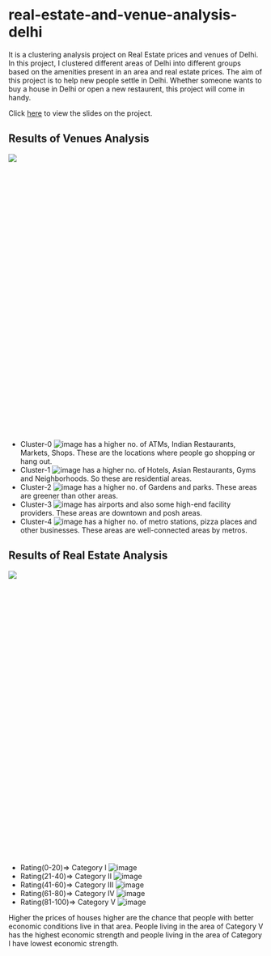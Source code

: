 # real-estate-and-venue-analysis-delhi
It is a clustering analysis project on Real Estate prices and venues of Delhi. In this project, I clustered different areas of Delhi into different groups based on the amenities present in an area and real estate prices. The aim of this project is to help new people settle in Delhi. Whether someone wants to buy a house in Delhi or open a new restaurent, this project will come in handy.

Click [here](https://slides.com/abhishek-shrm/real-estate-and-venues-analysis-delhi/fullscreen) to view the slides on the project.

## Results of Venues Analysis
<div class="sl-block is-focused" data-block-type="image" style="width: 925px; height: 551px; left: 18px; top: 134px; min-width: 1px; min-height: 1px;" data-origin-id="4ec7566dea0e9021307a1636cc80bf16"><div class="sl-block-content" style="z-index: 11;"><img style="" data-natural-width="1157" data-natural-height="689" data-lazy-loaded="" src="https://s3.amazonaws.com/media-p.slid.es/uploads/1159238/images/6678077/map_cluster.png"></div></div>

- Cluster-0 ![image](https://user-images.githubusercontent.com/33491664/134685213-df001a00-7f45-41a9-948b-2d141297b24b.png) has a higher no. of ATMs, Indian Restaurants, Markets, Shops. These are the locations where people go shopping or hang out.
- Cluster-1 ![image](https://user-images.githubusercontent.com/33491664/134685306-ba05cda1-98f8-4987-8522-2a6d2678dd91.png) has a higher no. of Hotels, Asian Restaurants, Gyms and Neighborhoods. So these are residential areas.
- Cluster-2 ![image](https://user-images.githubusercontent.com/33491664/134685499-6f3c6f05-5839-478d-8ba2-4d9ded41d0fa.png) has a higher no. of Gardens and parks. These areas are greener than other areas.
- Cluster-3 ![image](https://user-images.githubusercontent.com/33491664/134685733-55e25f0e-09f5-46a4-9dd3-3bb3401cfa64.png) has airports and also some high-end facility providers. These areas are downtown and posh areas.
- Cluster-4 ![image](https://user-images.githubusercontent.com/33491664/134685851-9c7f3c23-275a-4d16-8876-49d39a2ee8df.png) has a higher no. of metro stations, pizza places and other businesses. These areas are well-connected areas by metros.

## Results of Real Estate Analysis
<div class="sl-block is-focused" data-block-type="image" style="min-width: 1px; min-height: 1px; width: 937px; height: 564px; left: 12px; top: 66px;" data-origin-id="1eb167aee642ea0d4287e96644108b75"><div class="sl-block-content" style="z-index: 11;"><img style="" data-natural-width="1155" data-natural-height="695" data-lazy-loaded="" src="https://s3.amazonaws.com/media-p.slid.es/uploads/1159238/images/6678076/eco_viz.png"></div></div>

- Rating(0-20)=> Category I ![image](https://user-images.githubusercontent.com/33491664/134686659-609bead9-4095-4b42-a402-7b8e6faf9555.png)
- Rating(21-40)=> Category II ![image](https://user-images.githubusercontent.com/33491664/134686755-1e575307-1b0c-4b2f-a100-5fd51f67735d.png)
- Rating(41-60)=> Category III ![image](https://user-images.githubusercontent.com/33491664/134687059-7b37c80b-41ed-4092-9e99-93de214355e1.png)
- Rating(61-80)=> Category IV ![image](https://user-images.githubusercontent.com/33491664/134687227-2056fa50-3900-4d44-9ece-dadbad8e3116.png)
- Rating(81-100)=> Category V ![image](https://user-images.githubusercontent.com/33491664/134687343-e01ebd86-c7a5-456c-b460-0bed88533642.png)


Higher the prices of houses higher are the chance that people with better economic conditions live in that area.
People living in the area of Category V has the highest economic strength and people living in the area of Category I have lowest economic strength.

